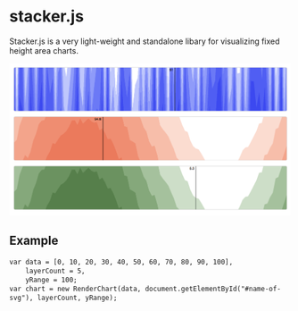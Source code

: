 # stacker.js
Stacker.js is a very light-weight and standalone libary for visualizing fixed height area charts.

![Screenshot](/screenshot.png?raw=true "Screenshot of Stacker.js")

## Example

```
var data = [0, 10, 20, 30, 40, 50, 60, 70, 80, 90, 100],
    layerCount = 5,
    yRange = 100;
var chart = new RenderChart(data, document.getElementById("#name-of-svg"), layerCount, yRange);
```
